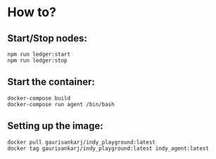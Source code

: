 # How to?

## Start/Stop nodes:

```
npm run ledger:start
npm run ledger:stop
```

## Start the container:

```
docker-compose build
docker-compose run agent /bin/bash
```

## Setting up the image:

```
docker pull gaurisankarj/indy_playground:latest
docker tag gaurisankarj/indy_playground:latest indy_agent:latest
```